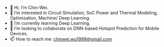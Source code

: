 - 👋 Hi, I’m Chin-Wei.
- 👀 I’m interested in Circuit Simulation, SoC Power and Thermal Modeling, Optimization, Machine/ Deep Learning.
- 🌱 I’m currently learning Deep Learning.
- 💞️ I’m looking to collaborate on DNN-based Hotspot Prediction for Mobile Devices.
- 📫 How to reach me: chinwei.wu1999@gmail.com

<!---
chinwei1999/chinwei1999 is a ✨ special ✨ repository because its `README.md` (this file) appears on your GitHub profile.
You can click the Preview link to take a look at your changes.
--->
